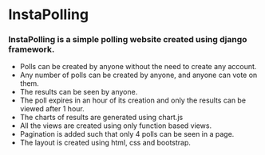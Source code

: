 # InstaPolling
<h3 style="font-weight:bold;">InstaPolling is a simple polling website created using django framework.</h3>
<ul>
  <li>Polls can be created by anyone without the need to create any account.</li>
  <li>Any number of polls can be created by anyone, and anyone can vote on them.</li>
  <li>The results can be seen by anyone.</li>
  <li>The poll expires in an hour of its creation and only the results can be viewed after 1 hour.</li>
  <li>The charts of results are generated using chart.js</li>
  <li>All the views are created using only function based views.</li>
  <li>Pagination is added such that only 4 polls can be seen in a page.</li>
  <li>The layout is created using html, css and bootstrap.</li>
</ul>
